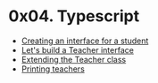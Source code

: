 # 0x04. Typescript

* [Creating an interface for a student](./task_0/js/main.ts)
* [Let's build a Teacher interface](./task_1/js/main.ts)
* [Extending the Teacher class](./task_1/js/main.ts)
* [Printing teachers](./task_1/js/main.ts)
  